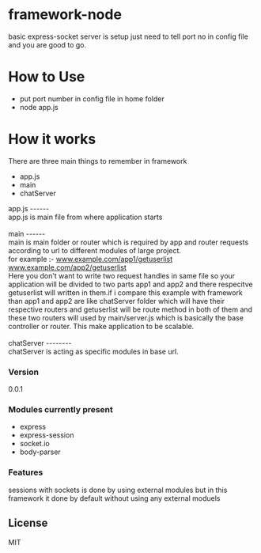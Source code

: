 # framework-node
basic express-socket server is setup just need to tell port no in config file and you are good to go.


# How to Use
  - put port number in config file in home folder
  - node app.js

# How it works
There are three main things to remember in framework
  - app.js
  - main
  - chatServer

app.js ------
<br>
app.js is main file from where application starts
<br><br>
main ------
<br>
main is main folder or router which is required by app and router requests according to url to different modules of large project.
<br>
for example :- 
www.example.com/app1/getuserlist
<br>
www.example.com/app2/getuserlist
<br>
Here you don't want to write two request handles in same file so your application will be divided to two parts app1 and app2 and there respecitve getuserlist will written in them.if i compare this example with framework than app1 and app2 are like chatServer folder which will have their respective routers and getuserlist will be route method in both of them and these two routers will used by main/server.js which is basically the base controller or router. 
This make application to be scalable.
<br>
<br>
chatServer --------
<br>
chatServer is acting as specific modules in base url. 

### Version
0.0.1


### Modules currently present
  - express
  - express-session
  - socket.io
  - body-parser

### Features
sessions with sockets is done by using external modules but in this framework it done by default without using any external moduels

License
--------
MIT


